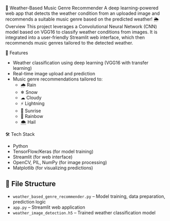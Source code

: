  🎵 Weather-Based Music Genre Recommender
A deep learning-powered web app that detects the weather condition from an uploaded image and recommends a suitable music genre based on the predicted weather!
🌦 Overview
This project leverages a Convolutional Neural Network (CNN) model based on VGG16 to classify weather conditions from images. It is integrated into a user-friendly 
Streamlit web interface, which then recommends music genres tailored to the detected weather.

🚀 Features
- Weather classification using deep learning (VGG16 with transfer learning)
- Real-time image upload and prediction
- Music genre recommendations tailored to:
  - 🌧 Rain
  - ❄ Snow
  - ☁ Cloudy
  - ⚡ Lightning
  - 🌅 Sunrise
  - 🌈 Rainbow
  - 🌨 Hail

🛠 Tech Stack
- Python
- TensorFlow/Keras (for model training)
- Streamlit (for web interface)
- OpenCV, PIL, NumPy (for image processing)
- Matplotlib (for visualizing predictions)

## 📁 File Structure
- `weather_based_genre_recommender.py` – Model training, data preparation, prediction logic
- `app.py` – Streamlit web application
- `weather_image_detection.h5` – Trained weather classification model
